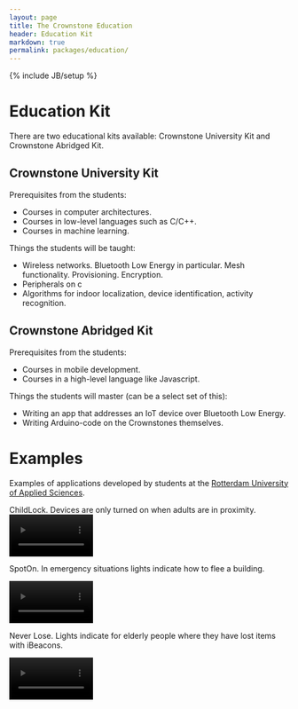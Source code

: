 ```yaml
---
layout: page
title: The Crownstone Education
header: Education Kit
markdown: true
permalink: packages/education/
---
```

{% include JB/setup %}

# Education Kit

There are two educational kits available: Crownstone University Kit and Crownstone Abridged Kit.

## Crownstone University Kit

Prerequisites from the students:

* Courses in computer architectures.
* Courses in low-level languages such as C/C++.
* Courses in machine learning.

Things the students will be taught:

* Wireless networks. Bluetooth Low Energy in particular. Mesh functionality. Provisioning. Encryption.
* Peripherals on c
* Algorithms for indoor localization, device identification, activity recognition.

## Crownstone Abridged Kit

Prerequisites from the students:

* Courses in mobile development.
* Courses in a high-level language like Javascript.

Things the students will master (can be a select set of this):

* Writing an app that addresses an IoT device over Bluetooth Low Energy.
* Writing Arduino-code on the Crownstones themselves.

# Examples
Examples of applications developed by students at the [Rotterdam University of Applied Sciences](https://www.wikiwand.com/en/Rotterdam_University_of_Applied_Sciences).

ChildLock. Devices are only turned on when adults are in proximity.
<video preload="metadata" controls="" class="some-css-class" style="width: 30%"><source src="/attachments/hogeschool_rotterdam/team1.mp4" type="video/mp4; codecs=&quot;avc1.42E01E, mp4a.40.2&quot;" /></video>

SpotOn. In emergency situations lights indicate how to flee a building.

<video preload="metadata" controls="" class="some-css-class" style="width: 30%"><source src="/attachments/hogeschool_rotterdam/team11.mp4" type="video/mp4; codecs=&quot;avc1.42E01E, mp4a.40.2&quot;" /></video>

Never Lose. Lights indicate for elderly people where they have lost items with iBeacons.

<video preload="metadata" controls="" class="some-css-class" style="width: 30%"><source src="/attachments/hogeschool_rotterdam/team4.mp4" type="video/mp4; codecs=&quot;avc1.42E01E, mp4a.40.2&quot;" /></video>

